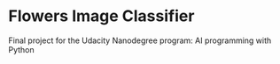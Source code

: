 # Flowers Image Classifier
Final project for the Udacity Nanodegree program: AI programming with Python 
